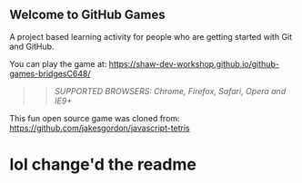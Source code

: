 ## Welcome to GitHub Games

A project based learning activity for people who are getting started with Git and GitHub.

You can play the game at: https://shaw-dev-workshop.github.io/github-games-bridgesC648/

>> _*SUPPORTED BROWSERS*: Chrome, Firefox, Safari, Opera and IE9+_

This fun open source game was cloned from: https://github.com/jakesgordon/javascript-tetris

# lol change'd the readme
